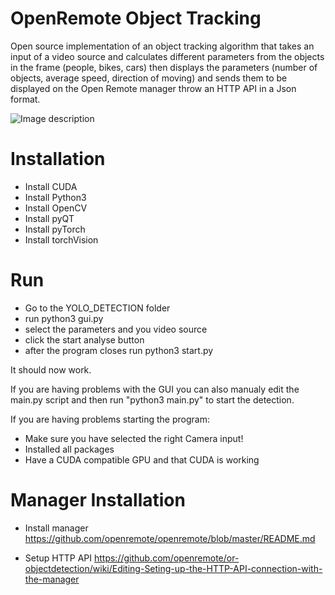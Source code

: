 # OpenRemote Object Tracking
Open source implementation of an object tracking algorithm that takes an input of a video source and calculates different parameters from the objects in the frame (people, bikes, cars) then displays the parameters (number of objects, average speed, direction of moving) and sends them to be displayed on the Open Remote manager throw an HTTP API in a Json format.

![Image description](https://github.com/openremote/or-objectdetection/blob/master/YOLO_DETECTION/demoPicture.png)

# Installation
- Install CUDA
- Install Python3
- Install OpenCV
- Install pyQT
- Install pyTorch
- Install torchVision


# Run
- Go to the YOLO_DETECTION folder
- run python3 gui.py
- select the parameters and you video source
- click the start analyse button
- after the program closes run python3 start.py

It should now work.

If you are having problems with the GUI you can also manualy edit the main.py script and then run "python3 main.py" to start the detection. 

If you are having problems starting the program:
- Make sure you have selected the right Camera input!
- Installed all packages
- Have a CUDA compatible GPU and that CUDA is working

# Manager Installation
- Install manager
https://github.com/openremote/openremote/blob/master/README.md

- Setup HTTP API 
https://github.com/openremote/or-objectdetection/wiki/Editing-Seting-up-the-HTTP-API-connection-with-the-manager




